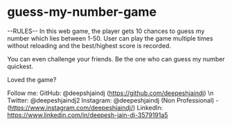 # guess-my-number-game

--RULES--
In this web game, the player gets 10 chances to guess my number which lies between 1-50. 
User can play the game multiple times without reloading and the best/highest score is recorded. 

You can even challenge your friends. Be the one who can guess my number quickest.

Loved the game?

Follow me:
GitHub: @deepshjaindj (https://github.com/deepeshjaindj) \n
Twitter: @deepeshjaindj2
Instagram: @deepeshjaindj (Non Professional) - (https://www.instagram.com/deepeshjaindj/)
LinkedIn: https://www.linkedin.com/in/deepesh-jain-dj-3579191a5
